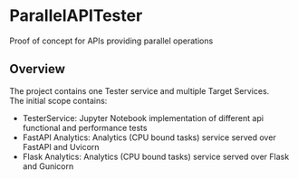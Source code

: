 # ParallelAPITester
Proof of concept for APIs providing parallel operations

## Overview

The project contains one Tester service and multiple Target Services.  
The initial scope contains:  
- TesterService: Jupyter Notebook implementation of different api functional and performance tests
- FastAPI Analytics: Analytics (CPU bound tasks) service served over FastAPI and Uvicorn
- Flask Analytics: Analytics (CPU bound tasks) service served over Flask and Gunicorn

